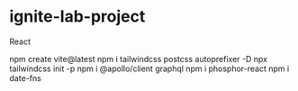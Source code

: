 # ignite-lab-project
React

npm create vite@latest
npm i tailwindcss postcss autoprefixer -D
npx tailwindcss init -p
npm i @apollo/client graphql
npm i phosphor-react
npm i date-fns